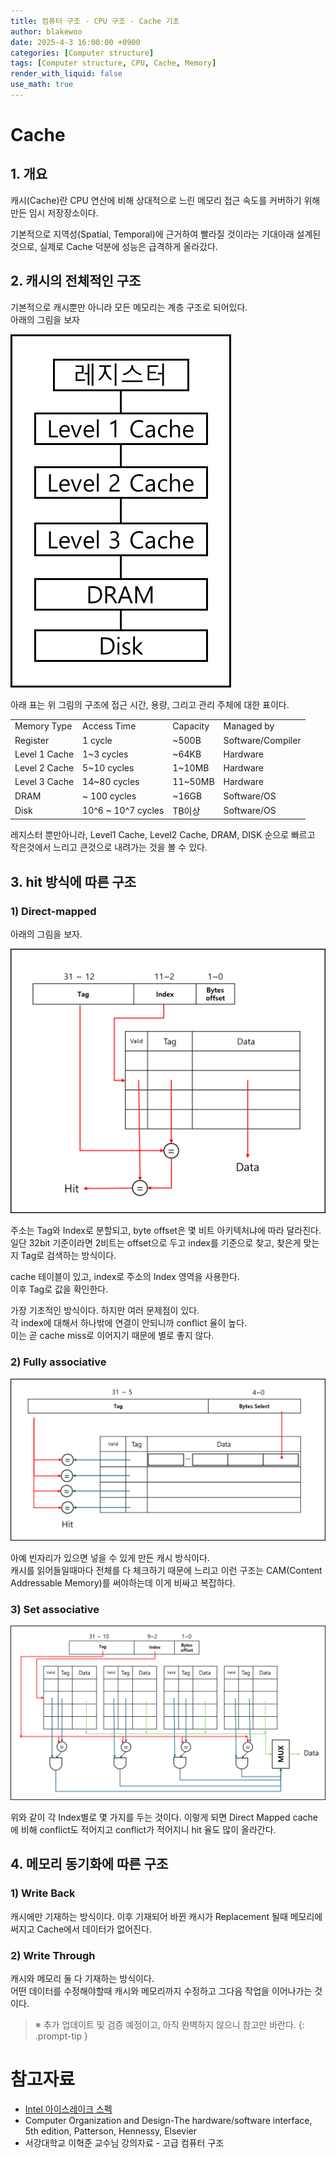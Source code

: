 ```yaml
---
title: 컴퓨터 구조 - CPU 구조 - Cache 기초
author: blakewoo
date: 2025-4-3 16:00:00 +0900
categories: [Computer structure]
tags: [Computer structure, CPU, Cache, Memory] 
render_with_liquid: false
use_math: true
---
```


# Cache
## 1. 개요
캐시(Cache)란 CPU 연산에 비해 상대적으로 느린 메모리 접근 속도를 커버하기 위해 만든 임시 저장장소이다.

기본적으로 지역성(Spatial, Temporal)에 근거하여 빨라질 것이라는 기대아래 설계된 것으로,
실제로 Cache 덕분에 성능은 급격하게 올라갔다.

## 2. 캐시의 전체적인 구조
기본적으로 캐시뿐만 아니라 모든 메모리는 계층 구조로 되어있다.   
아래의 그림을 보자

![img.png](/assets/blog/cs/cpu_structure/cache/basic/img.png)

아래 표는 위 그림의 구조에 접근 시간, 용량, 그리고 관리 주체에 대한 표이다.

<table>
    <tr>
        <td>Memory Type</td>
        <td>Access Time</td>
        <td>Capacity</td>
        <td>Managed by</td>
    </tr>
    <tr>
        <td>Register</td>
        <td>1 cycle</td>
        <td>~500B</td>
        <td>Software/Compiler</td>
    </tr>
    <tr>
        <td>Level 1 Cache</td>
        <td>1~3 cycles</td>
        <td>~64KB</td>
        <td>Hardware</td>
    </tr>
    <tr>
        <td>Level 2 Cache</td>
        <td>5~10 cycles</td>
        <td>1~10MB</td>
        <td>Hardware</td>
    </tr>
    <tr>
        <td>Level 3 Cache</td>
        <td>14~80 cycles</td>
        <td>11~50MB</td>
        <td>Hardware</td>
    </tr>
    <tr>
        <td>DRAM</td>
        <td>~ 100 cycles</td>
        <td>~16GB</td>
        <td>Software/OS</td>
    </tr>
    <tr>
        <td>Disk</td>
        <td>10^6 ~ 10^7 cycles</td>
        <td>TB이상</td>
        <td>Software/OS</td>
    </tr>
</table>

레지스터 뿐만아니라, Level1 Cache, Level2 Cache, DRAM, DISK 순으로
빠르고 작은것에서 느리고 큰것으로 내려가는 것을 볼 수 있다.

## 3. hit 방식에 따른 구조

### 1) Direct-mapped
아래의 그림을 보자.

![img_2.png](/assets/blog/cs/cpu_structure/cache/basic/img_1.png)

주소는 Tag와 Index로 분할되고, byte offset은
몇 비트 아키텍처냐에 따라 달라진다. 일단 32bit 기준이라면 2비트는 offset으로 두고
index를 기준으로 찾고, 찾은게 맞는지 Tag로 검색하는 방식이다.

cache 테이블이 있고, index로 주소의 Index 영역을 사용한다.   
이후 Tag로 값을 확인한다.

가장 기초적인 방식이다. 하지만 여러 문제점이 있다.   
각 index에 대해서 하나밖에 연결이 안되니까 conflict 율이 높다.   
이는 곧 cache miss로 이어지기 때문에 별로 좋지 않다.

### 2) Fully associative

![img_2.png](/assets/blog/cs/cpu_structure/cache/basic/img_2.png)

아예 빈자리가 있으면 넣을 수 있게 만든 캐시 방식이다.   
캐시를 읽어들일때마다 전체를 다 체크하기 때문에 느리고 이런 구조는 
CAM(Content Addressable Memory)를 써야하는데 이게 비싸고 복잡하다.

### 3) Set associative

![img_3.png](/assets/blog/cs/cpu_structure/cache/basic/img_3.png)

위와 같이 각 Index별로 몇 가지를 두는 것이다. 이렇게 되면 Direct Mapped cache에 비해
conflict도 적어지고 conflict가 적어지니 hit 율도 많이 올라간다.

## 4. 메모리 동기화에 따른 구조

### 1) Write Back
캐시에만 기재하는 방식이다.
이후 기재되어 바뀐 캐시가 Replacement 될때 메모리에 써지고
Cache에서 데이터가 없어진다.

### 2) Write Through
캐시와 메모리 둘 다 기재하는 방식이다.  
어떤 데이터를 수정해야할때 캐시와 메모리까지 수정하고 그다음 작업을 이어나가는 것이다.

> ※ 추가 업데이트 및 검증 예정이고, 아직 완벽하지 않으니 참고만 바란다.
{: .prompt-tip }

# 참고자료
- [Intel 아이스레이크 스펙](https://www.7-cpu.com/cpu/Ice_Lake.html)
- Computer Organization and Design-The hardware/software interface, 5th edition, Patterson, Hennessy, Elsevier
- 서강대학교 이혁준 교수님 강의자료 - 고급 컴퓨터 구조
